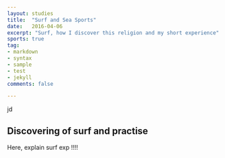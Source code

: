 ```yaml
---
layout: studies
title:  "Surf and Sea Sports"
date:   2016-04-06
excerpt: "Surf, how I discover this religion and my short experience"
sports: true
tag:
- markdown 
- syntax
- sample
- test
- jekyll
comments: false

---
```

jd
## Discovering of surf and practise

Here, explain surf exp !!!!